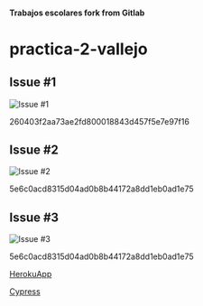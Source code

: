 #### Trabajos escolares fork from Gitlab

# practica-2-vallejo

## Issue #1

![Issue #1](https://i.imgur.com/HezB3mK.png)

260403f2aa73ae2fd800018843d457f5e7e97f16

## Issue #2
![Issue #2](https://i.imgur.com/w3K078q.gif)

5e6c0acd8315d04ad0b8b44172a8dd1eb0ad1e75

## Issue #3
![Issue #3](https://i.imgur.com/tdaR1Bw.gif)

5e6c0acd8315d04ad0b8b44172a8dd1eb0ad1e75


[HerokuApp](https://practica2-v.herokuapp.com/)

[Cypress](https://dashboard.cypress.io/#/projects/7cmhy1/runs)
